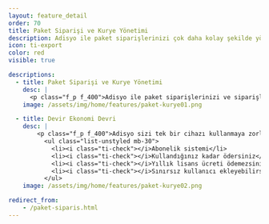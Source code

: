 ```yaml
---
layout: feature_detail
order: 70
title: Paket Siparişi ve Kurye Yönetimi
description: Adisyo ile paket siparişlerinizi çok daha kolay şekilde yönetebilirsiniz. Paket siparişlerinizin teslim edileceği müşterilerinize ait bilgileri kolayca yönetebilirsiniz.
icon: ti-export
color: red
visible: true

descriptions: 
  - title: Paket Siparişi ve Kurye Yönetimi
    desc: |
      <p class="f_p f_400">Adisyo ile paket siparişlerinizi ve siparişlerinizin teslim edileceği müşterilerinize ait bilgileri çok daha kolay şekilde yönetebilirsiniz. Bu özellik ile paket siparişlerinizin teslim edileceği müşterilerinize ait bilgileri kolayca sisteme kaydedebilir, ayrıca siparişlerinizi teslim eden kuryelerinizin takibini de kolayca gerçekleştirebilirsiniz. Dilerseniz mobil uygulamamız üzerinden kuryelerinizin kendi paket siparişlerinin takibini de yapmalarını sağlayabilirsiniz.</p>
    image: /assets/img/home/features/paket-kurye01.png

  - title: Devir Ekonomi Devri
    desc: |
        <p class="f_p f_400">Adisyo sizi tek bir cihazı kullanmaya zorlamaz. Adisyo'yu kullanmak için pahalı bir lisans almanız gerekmez. Yıllık bakım ücreti ödemezsiniz. Abonelik sistemi sayesinde, kullandığınız kadar ödersiniz.</p>
          <ul class="list-unstyled mb-30">
            <li><i class="ti-check"></i>Abonelik sistemi</li>
            <li><i class="ti-check"></i>Kullandığınız kadar ödersiniz</li>
            <li><i class="ti-check"></i>Yıllık lisans ücreti ödemezsiniz</li>
            <li><i class="ti-check"></i>Sınırsız kullanıcı ekleyebilirsiniz</li>
          </ul>
    image: /assets/img/home/features/paket-kurye02.png

redirect_from:
    - /paket-siparis.html
---
```

